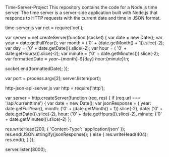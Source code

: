 Time-Server-Project
This repository contains the code for a Node.js time server. The time server is a server-side application built with Node.js that responds to HTTP requests with the current date and time in JSON format.

time-server.js var net = require('net');

var server = net.createServer(function (socket) { var date = new Date(); var year = date.getFullYear(); var month = ('0' + (date.getMonth() + 1)).slice(-2); var day = ('0' + date.getDate()).slice(-2); var hour = ( '0' + date.getHours()).slice(-2); var minute = ('0' + date.getMinutes()).slice(-2); var formattedDate = ${year}-${month}-${day} ${hour}:${minute}\n;

socket.end(formattedDate); });

var port = process.argv[2]; server.listen(port);

http-json-api-server.js var http = require('http');

var server = http.createServer(function (req, res) { if (req.url === '/api/currenttime') { var date = new Date(); var jsonResponse = { year: date.getFullYear(), month: ('0' + (date.getMonth() + 1)).slice(-2), date: ('0' + date.getDate()).slice(-2), hour: ('0' + date.getHours()).slice(-2), minute: ('0' + date.getMinutes()).slice(-2) };

res.writeHead(200, { 'Content-Type': 'application/json' });
res.end(JSON.stringify(jsonResponse));
} else { res.writeHead(404); res.end(); } });

server.listen(8000);


